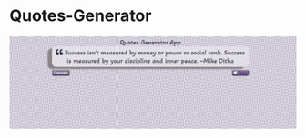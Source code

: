 # Quotes-Generator

![Preview](https://github.com/miriamsafwat2/Quotes-Generator/blob/main/Quote%20Generator%20App.png?raw=true)
